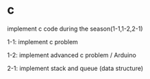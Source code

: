 # c
implement c code during the season(1-1,1-2,2-1)

1-1: implement c problem 

1-2: implement advanced c problem / Arduino 

2-1: implement stack and queue (data structure)
